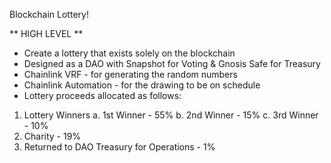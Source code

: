Blockchain Lottery!

** HIGH LEVEL **
- Create a lottery that exists solely on the blockchain
- Designed as a DAO with Snapshot for Voting & Gnosis Safe for Treasury
- Chainlink VRF - for generating the random numbers
- Chainlink Automation - for the drawing to be on schedule
- Lottery proceeds allocated as follows: 
1) Lottery Winners
    a. 1st Winner - 55%
    b. 2nd Winner - 15%
    c. 3rd Winner - 10%
2) Charity - 19%
3) Returned to DAO Treasury for Operations - 1%
